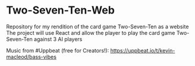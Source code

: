 # Two-Seven-Ten-Web
Repository for my rendition of the card game Two-Seven-Ten as a website
The project will use React and allow the player to play the card game Two-Seven-Ten against 3 AI players

Music from #Uppbeat (free for Creators!):
https://uppbeat.io/t/kevin-macleod/bass-vibes
